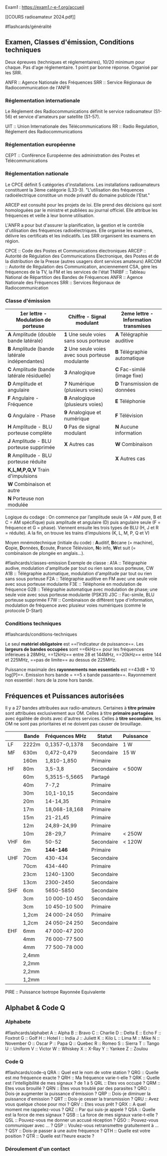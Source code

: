 Exam1 : https://exam1.r-e-f.org/accueil

[[COURS radioamateur 2024.pdf]]

#flashcards/généralité
## Examen, Classes d'émission, Conditions techniques
Deux épreuves (techniques et réglementaires), 10/20 minimum pour chaque. Pas d'age réglementaire. 1 point par bonne réponse. Organisé par les SRR.

ANFR :: Agence Nationale des Fréquences
SRR :: Service Régionaux de Radiocommunication de l'ANFR

### Réglementation internationale 
Le Réglement des Radiocommunications définit le service radioamateur (S1-56) et service d'amateurs par satellite (S1-57).

UIT :: Union Internationale des Télécommunications
RR :: Radio Regulation, Réglement des Radiocommunications

### Réglementation européenne
CEPT :: Conférence Européenne des administration des Postes et Télécommunications

### Réglementation nationale
Le CPCE définit 5 catégories d'installations. Les installations radioamateurs constituent la 3ème catégorie (L33-3). "L'utilisation des fréquences radioélectrique constitue un mode privatif du domaine publicde l'Etat."

ARCEP est consulté pour les projets de loi. Elle prend des décisions qui sont homologuées par le ministre et publiées au journal officiel. Elle attribue les fréquences et veille à leur bonne utilisation.

L'ANFR a pour but d'assurer la planification, la gestion et le contrôle d'utilisation des fréquences radioélectriques. Elle organise les examens, délivre les certificats et les indicatifs. Les SRR organisent les examens en région.

CPCE :: Code des Postes et Communications électroniques
ARCEP :: Autorité de Régulation des Communications Electronique, des Postes et de la distribution de la Presse (autres usagers dont services amateurs)
ARCOM :: Autorité de Régulation des Communication, anciennement CSA, gère les fréquences de la TV, la FM et les services de l'état
TNRBF :: Tableau National de Répartition des Bandes de Fréquences
ANFR :: Agence Nationale des Fréquences
SRR :: Services Régionaux de Radiocommunication


### Classe d'émission

| 1er lettre - Modulation de porteuse            | Chiffre - Signal modulant                          | 2eme lettre - Information transmises |
| ---------------------------------------------- | -------------------------------------------------- | ------------------------------------ |
| **A** Amplitude (double bande latérale)        | **1** Une seule voies sans sous porteuse           | **A** Télégraphie auditive           |
| **B** Amplitude (bande latérale indépendantes) | **2** Une seule voies avec sous porteuse modulante | **B** Télégraphie automatique        |
| **C** Amplitude (bande latérale résiduelle)    | **3** Analogique                                   | **C** Fac-similé (image fixe)        |
| **D** Amplitude et angulaire                   | **7** Numérique (plusieurs voies)                  | **D** Transmission de données        |
| **F** Angulaire - Fréquence                    | **8** Analogique (plusieurs voies)                 | **E** Téléphonie                     |
| **G** Angulaire - Phase                        | **9** Analogique et numérique                      | **F** Télévision                     |
| **H** Amplitude - BLU porteuse complète        | **0** Pas de signal modulant                       | **N** Aucune information             |
| **J** Amplitude - BLU porteuse supprimée       | **X** Autres cas                                   | **W** Combinaison                    |
| **R** Amplitude - BLU porteuse réduite         |                                                    | **X** Autres cas                     |
| **K,L,M,P,Q,V** Train d'impulsions             |                                                    |                                      |
| **W** Combinaison et autre                     |                                                    |                                      |
| **N** Porteuse non modulée                     |                                                    |                                      |
Logique du codage :
On commence par l’amplitude seule (A = AM pure, B et C = AM spécifique) puis 
amplitude et angulaire (D) puis angulaire seule (F = fréquence et G = phase). Viennent ensuite les trois types de BLU (H, J et R = réduite). A la fin, on trouve les trains d’impulsions (K, L, M, P, Q et V)

Moyen mnémotechnique (initiale du code) :
**A**uditif, **B**écane (= machine), **C**opie, **D**onnées, **E**coute, **F**rance Télévision, **N**o info, **W**et suit (= combinaison de plongée en anglais…). 

#flashcards/classes-emission
Exemple de classe : 
A1A :: Télégraphie audive, modulation d'amplitude par tout ou rien sans sous porteuse, CW
A1B :: Télégraphie automatique, modulation d'amplitude par tout ou rien sans sous porteuse
F2A :: Télégraphie auditive en FM avec une seule voie avec sous porteuse modulante
F3E :: Téléphonie en modulation de fréquence
G2B :: Télégraphie automatique avec modulation de phase; une seule voie avec sous porteuse modulante (PSK31)
J3C :: Fac-simile, BLU porteuse supprimée
F7W :: Combinaison de différent type d'information, modulation de fréquence avec plusieur voies numériques (comme le protocole D-Start)

### Conditions techniques

#flashcards/conditions-techniques

Le seul **matériel obligatoire** est ==l'indicateur de puissance==.
Les **largeurs de bandes occupées** sont ==6kHz== pour les fréquences inférieues à 28MHz, ==12kHz== entre 28 et 144MHz, ==20kHz== entre 144 et 225MHz, ==pas de limite== au dessus de 225MHz.

Puissance maximale des **rayonnements non essentiels** est ==43dB + 10 log[P]==.
Emission hors bande = ==5 x bande passante==. Rayonnement non essentiel : hors de la zone hors bande.

## Fréquences et Puissances autorisées

Il y a 27 bandes attribuées aux radio-amateurs. Certaines à **titre primaire** sont attribuées exclusivement aux OM. Celles à titre **primaire partagées** avec égalitée de droits avec d'autres services. Celles à **titre secondaire**, les OM ne sont pas prioritaires et ne doivent pas causer de brouillage.

|     | Bande | Fréquences MHz | Statut     | Puissance |
| --- | ----- | -------------- | ---------- | --------- |
| LF  | 2222m | 0,1357-0,1378  | Secondaire | 1 W       |
| MF  | 630m  | 0,472-0,479    | Secondaire | 15 W      |
|     | 160m  | 1,810-1,850    | Primaire   |           |
| HF  | 80m   | 3,5-3,8        | Secondaire | < 500W    |
|     | 60m   | 5,3515-5,5665  | Partagé    |           |
|     | 40m   | 7-7,2          | Primaire   |           |
|     | 30m   | 10,1-10,15     | Secondaire |           |
|     | 20m   | 14-14,35       | Primaire   |           |
|     | 17m   | 18,068-18,168  | Primaire   |           |
|     | 15m   | 21-21,45       | Primaire   |           |
|     | 12m   | 24,89-24,99    | Primaire   |           |
|     | 10m   | 28-29,7        | Primaire   | < 250W    |
| VHF | 6m    | 50-52          | Secondaire | < 120W    |
|     | 2m    | **144-146**    | Primaire   |           |
| UHF | 70cm  | 430-434        | Secondaire |           |
|     | 70cm  | 434-440        | Primaire   |           |
|     | 23cm  | 1240-1300      | Secondaire |           |
|     | 13cm  | 2300-2450      | Secondaire |           |
| SHF | 6cm   | 5650-5850      | Secondaire |           |
|     | 3cm   | 10 000-10 450  | Secondaire |           |
|     | 3cm   | 10 450-10 500  | Primaire   |           |
|     | 1,2cm | 24 000-24 050  | Primaire   |           |
|     | 1,2cm | 24 050-24 250  | Secondaire |           |
| EHF | 6mm   | 47 000-47 200  |            |           |
|     | 4mm   | 76 000-77 500  |            |           |
|     | 4mm   | 77 500-78 000  |            |           |
|     | 2,4mm |                |            |           |
|     | 2,2mm |                |            |           |
|     | 2,2mm |                |            |           |
|     | 1,2mm |                |            |           |

PIRE :: Puissance Isotrope Rayonnée Equivalente

## Alphabet & Code Q

### Alphabete
#flashcards/alphabet
A :: Alpha
B :: Bravo
C :: Charlie
D :: Delta
E :: Echo
F :: Foxtrot
G :: Golf
H :: Hotel
I :: India
J :: Juliett
K :: Kilo
L :: Lima
M :: Mike
N :: November
O :: Oscar
P :: Papa
Q :: Quebec
R :: Romeo
S :: Sierra
T :: Tango
U :: Uniform
V :: Victor
W :: Whiskey
X :: X-Ray
Y :: Yankee
Z :: Zoulou

### Code Q

#flashcards/code-q
QRA :: Quel est le nom de votre station ?
QRG :: Quelle est *ma* fréquence exacte ?
QRH :: Ma fréquence varie-t-elle ?
QRK :: Quelle est l'intelligibilité de mes signaux ? de 1 à 5
QRL :: Etes vos occupé ?
QRM :: Etes vous brouillé ?
QRN :: Etes vous troublé par des parasites ?
QRO :: Dois-je augmenter la puissance d'émission ?
QRP :: Dois-je diminuer la puissance d'emission ?
QRT :: Dois-je cesser la transmission ?
QRU :: Avez vous quelque chose pour moi ?
QRV :: Etes vous prêt ?
QRX :: A quel moment me rappelez-vous ?
QRZ :: Par qui suis-je appelé ?
QSA :: Quelle est la force de mes signaux ?
QSB :: La force de mes signaux varie-t-elle ?
QSL :: Pouvez-vous me donner un accusé réception ?
QSO :: Pouvez-vous communiquer avec ... ?
QSP :: Voulez-vous retransmettre gratuitement à ... ?
QSY :: Dois-je passer à une autre fréquence ?
QTH :: Quelle est votre position ?
QTR :: Quelle est l'heure exacte ?

### Déroulement d'un contact



